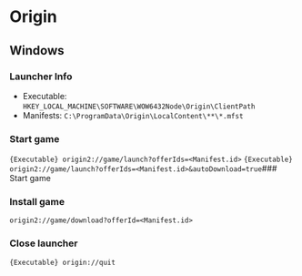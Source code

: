 # Origin

## Windows

### Launcher Info

- Executable:
  `HKEY_LOCAL_MACHINE\SOFTWARE\WOW6432Node\Origin\ClientPath`
- Manifests:
  `C:\ProgramData\Origin\LocalContent\**\*.mfst`

### Start game

`{Executable} origin2://game/launch?offerIds=<Manifest.id>`
`{Executable} origin2://game/launch?offerIds=<Manifest.id>&autoDownload=true`### Start game

### Install game
`origin2://game/download?offerId=<Manifest.id>`

### Close launcher

`{Executable} origin://quit`


